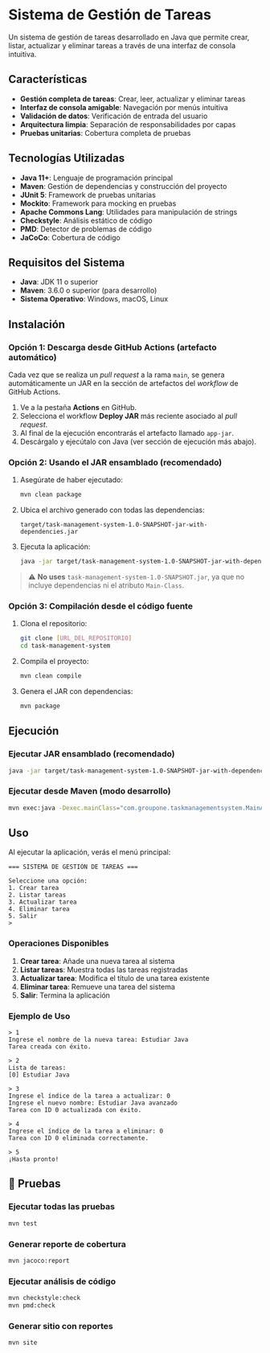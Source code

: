
# Sistema de Gestión de Tareas

Un sistema de gestión de tareas desarrollado en Java que permite crear, listar, actualizar y eliminar tareas a través de una interfaz de consola intuitiva.

## Características

- **Gestión completa de tareas**: Crear, leer, actualizar y eliminar tareas
- **Interfaz de consola amigable**: Navegación por menús intuitiva
- **Validación de datos**: Verificación de entrada del usuario
- **Arquitectura limpia**: Separación de responsabilidades por capas
- **Pruebas unitarias**: Cobertura completa de pruebas

## Tecnologías Utilizadas

- **Java 11+**: Lenguaje de programación principal
- **Maven**: Gestión de dependencias y construcción del proyecto
- **JUnit 5**: Framework de pruebas unitarias
- **Mockito**: Framework para mocking en pruebas
- **Apache Commons Lang**: Utilidades para manipulación de strings
- **Checkstyle**: Análisis estático de código
- **PMD**: Detector de problemas de código
- **JaCoCo**: Cobertura de código

## Requisitos del Sistema

- **Java**: JDK 11 o superior
- **Maven**: 3.6.0 o superior (para desarrollo)
- **Sistema Operativo**: Windows, macOS, Linux

## Instalación

### Opción 1: Descarga desde GitHub Actions (artefacto automático)

Cada vez que se realiza un _pull request_ a la rama `main`, se genera automáticamente un JAR en la sección de artefactos del _workflow_ de GitHub Actions.

1. Ve a la pestaña **Actions** en GitHub.
2. Selecciona el workflow **Deploy JAR** más reciente asociado al _pull request_.
3. Al final de la ejecución encontrarás el artefacto llamado `app-jar`.
4. Descárgalo y ejecútalo con Java (ver sección de ejecución más abajo).



### Opción 2: Usando el JAR ensamblado (recomendado)

1. Asegúrate de haber ejecutado:

   ```bash
   mvn clean package
   ```

2. Ubica el archivo generado con todas las dependencias:

   ```
   target/task-management-system-1.0-SNAPSHOT-jar-with-dependencies.jar
   ```

3. Ejecuta la aplicación:

   ```bash
   java -jar target/task-management-system-1.0-SNAPSHOT-jar-with-dependencies.jar
   ```

> ⚠️ **No uses** `task-management-system-1.0-SNAPSHOT.jar`, ya que no incluye dependencias ni el atributo `Main-Class`.

### Opción 3: Compilación desde el código fuente

1. Clona el repositorio:

   ```bash
   git clone [URL_DEL_REPOSITORIO]
   cd task-management-system
   ```

2. Compila el proyecto:

   ```bash
   mvn clean compile
   ```

3. Genera el JAR con dependencias:

   ```bash
   mvn package
   ```

## Ejecución

### Ejecutar JAR ensamblado (recomendado)

```bash
java -jar target/task-management-system-1.0-SNAPSHOT-jar-with-dependencies.jar
```

### Ejecutar desde Maven (modo desarrollo)

```bash
mvn exec:java -Dexec.mainClass="com.groupone.taskmanagementsystem.MainApp"
```

## Uso

Al ejecutar la aplicación, verás el menú principal:

```
=== SISTEMA DE GESTIÓN DE TAREAS ===

Seleccione una opción:
1. Crear tarea
2. Listar tareas
3. Actualizar tarea
4. Eliminar tarea
5. Salir
> 
```

### Operaciones Disponibles

1. **Crear tarea**: Añade una nueva tarea al sistema
2. **Listar tareas**: Muestra todas las tareas registradas
3. **Actualizar tarea**: Modifica el título de una tarea existente
4. **Eliminar tarea**: Remueve una tarea del sistema
5. **Salir**: Termina la aplicación

### Ejemplo de Uso

```
> 1
Ingrese el nombre de la nueva tarea: Estudiar Java
Tarea creada con éxito.

> 2
Lista de tareas:
[0] Estudiar Java

> 3
Ingrese el índice de la tarea a actualizar: 0
Ingrese el nuevo nombre: Estudiar Java avanzado
Tarea con ID 0 actualizada con éxito.

> 4
Ingrese el índice de la tarea a eliminar: 0
Tarea con ID 0 eliminada correctamente.

> 5
¡Hasta pronto!
```

## 🧪 Pruebas

### Ejecutar todas las pruebas

```bash
mvn test
```

### Generar reporte de cobertura

```bash
mvn jacoco:report
```

### Ejecutar análisis de código

```bash
mvn checkstyle:check
mvn pmd:check
```

### Generar sitio con reportes

```bash
mvn site
```

